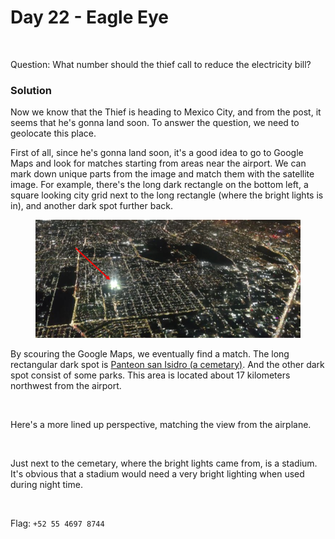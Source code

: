 # Day 22 - Eagle Eye

<figure><img src="../../../.gitbook/assets/Panorama (1).png" alt="" width="375"><figcaption></figcaption></figure>

Question: What number should the thief call to reduce the electricity bill?

### Solution

Now we know that the Thief is heading to Mexico City, and from the post, it seems that he's gonna land  soon. To answer the question, we need to geolocate this place.

First of all, since he's gonna land soon, it's a good idea to go to Google Maps and look for matches starting from areas near the airport. We can mark down unique parts from the image and match them with the satellite image. For example, there's the long dark rectangle on the bottom left, a square looking city grid next to the long rectangle (where the bright lights is in), and another dark spot further back.

<figure><img src="../../../.gitbook/assets/image (2) (1).png" alt=""><figcaption></figcaption></figure>

By scouring the Google Maps, we eventually find a match. The long rectangular dark spot is [Panteon san Isidro (a cemetary)](https://maps.app.goo.gl/3dxJBqN6q7F7QwdHA). And the other dark spot consist of some parks. This area is located about 17 kilometers northwest from the airport.

<figure><img src="../../../.gitbook/assets/image (56).png" alt=""><figcaption></figcaption></figure>

Here's a more lined up perspective, matching the view from the airplane.

<figure><img src="../../../.gitbook/assets/image (57).png" alt=""><figcaption></figcaption></figure>

Just next to the cemetary, where the bright lights came from, is a stadium. It's obvious that a stadium would need a very bright lighting when used during night time.

<figure><img src="../../../.gitbook/assets/image (58).png" alt=""><figcaption></figcaption></figure>

Flag: `+52 55 4697 8744`
